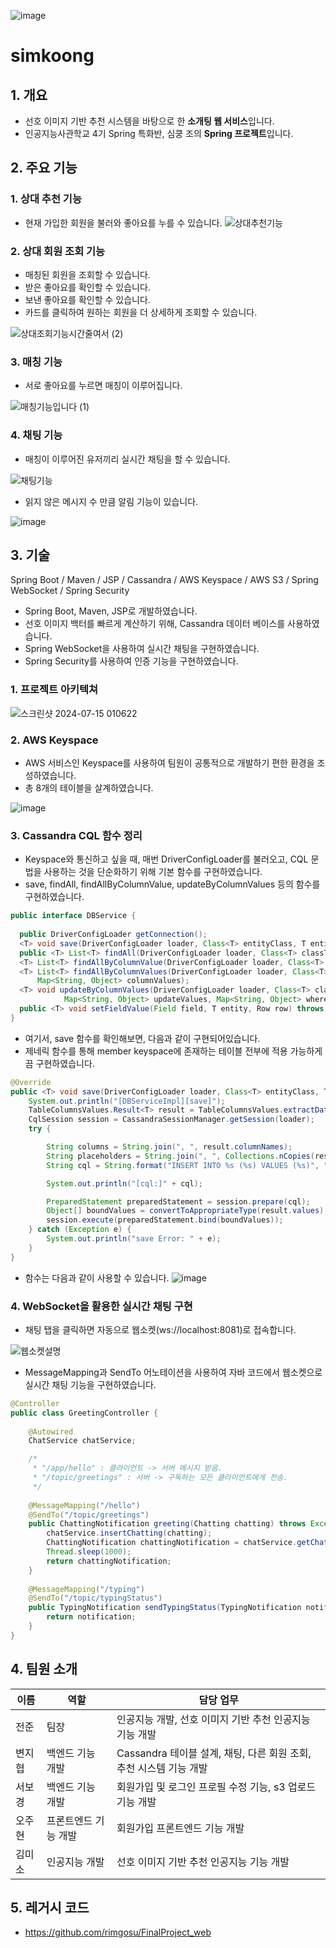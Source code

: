![image](https://github.com/rimgosu/simkoong/assets/120752098/ddf88b71-4315-4f10-9c22-24a13ce39bf5)

# simkoong

## 1. 개요
- 선호 이미지 기반 추천 시스템을 바탕으로 한 **소개팅 웹 서비스**입니다.
- 인공지능사관학교 4기 Spring 특화반, 심쿵 조의 **Spring 프로젝트**입니다.

## 2. 주요 기능
### 1. 상대 추천 기능
- 현재 가입한 회원을 불러와 좋아요를 누를 수 있습니다.
![상대추천기능](https://github.com/user-attachments/assets/fbeeb145-b7a1-4c45-bd54-bb80d83b3860)


### 2. 상대 회원 조회 기능
- 매칭된 회원을 조회할 수 있습니다.
- 받은 좋아요를 확인할 수 있습니다.
- 보낸 좋아요를 확인할 수 있습니다.
- 카드를 클릭하여 원하는 회원을 더 상세하게 조회할 수 있습니다.

![상대조회기능시간줄여서 (2)](https://github.com/user-attachments/assets/eeffd968-3078-4084-bf33-798239bca897)

### 3. 매칭 기능
- 서로 좋아요를 누르면 매칭이 이루어집니다.

![매칭기능입니다 (1)](https://github.com/user-attachments/assets/7fd439a7-ae31-4736-810a-3d7c2668f7b6)


### 4. 채팅 기능
- 매칭이 이루어진 유저끼리 실시간 채팅을 할 수 있습니다.

![채팅기능](https://github.com/user-attachments/assets/18266feb-9bc4-44a4-af3f-e34e640d09ad)


- 읽지 않은 메시지 수 만큼 알림 기능이 있습니다.

![image](https://github.com/user-attachments/assets/12ebe629-b041-4d44-9f76-6a283fb46b6d)


## 3. 기술
Spring Boot / Maven / JSP / Cassandra / AWS Keyspace / AWS S3 / Spring WebSocket / Spring Security

- Spring Boot, Maven, JSP로 개발하였습니다.
- 선호 이미지 백터를 빠르게 계산하기 위해, Cassandra 데이터 베이스를 사용하였습니다.
- Spring WebSocket을 사용하여 실시간 채팅을 구현하였습니다.
- Spring Security를 사용하여 인증 기능을 구현하였습니다.

### 1. 프로젝트 아키텍쳐
![스크린샷 2024-07-15 010622](https://github.com/user-attachments/assets/2bb5867d-3000-442e-9501-11db97d73ea4)

### 2. AWS Keyspace
- AWS 서비스인 Keyspace를 사용하여 팀원이 공통적으로 개발하기 편한 환경을 조성하였습니다.
- 총 8개의 테이블을 살계하였습니다.

![image](https://github.com/user-attachments/assets/0d5e3032-e394-466b-a662-ce9f43856dec)

### 3. Cassandra CQL 함수 정리
- Keyspace와 통신하고 싶을 때, 매번 DriverConfigLoader를 불러오고, CQL 문법을 사용하는 것을 단순화하기 위해 기본 함수를 구현하였습니다.
- save, findAll, findAllByColumnValue, updateByColumnValues 등의 함수를 구현하였습니다.

```java
public interface DBService {
	
  public DriverConfigLoader getConnection();
  <T> void save(DriverConfigLoader loader, Class<T> entityClass, T entity);
  public <T> List<T> findAll(DriverConfigLoader loader, Class<T> classType);
  <T> List<T> findAllByColumnValue(DriverConfigLoader loader, Class<T> classType, String columnName, Object value);
  <T> List<T> findAllByColumnValues(DriverConfigLoader loader, Class<T> classType,
      Map<String, Object> columnValues);
  <T> void updateByColumnValues(DriverConfigLoader loader, Class<T> classType, 
            Map<String, Object> updateValues, Map<String, Object> whereConditions);
  public <T> void setFieldValue(Field field, T entity, Row row) throws IllegalAccessException;
}
```

- 여기서, save 함수를 확인해보면, 다음과 같이 구현되어있습니다.
- 제네릭 함수를 통해 member keyspace에 존재하는 테이블 전부에 적용 가능하게끔 구현하였습니다.
```java
@Override
public <T> void save(DriverConfigLoader loader, Class<T> entityClass, T entity) {
    System.out.println("[DBServiceImpl][save]");
    TableColumnsValues.Result<T> result = TableColumnsValues.extractData(entityClass, entity);
    CqlSession session = CassandraSessionManager.getSession(loader);
    try {

        String columns = String.join(", ", result.columnNames);
        String placeholders = String.join(", ", Collections.nCopies(result.columnNames.length, "?"));
        String cql = String.format("INSERT INTO %s (%s) VALUES (%s)", "member."+result.tableName, columns, placeholders);

        System.out.println("[cql:]" + cql);

        PreparedStatement preparedStatement = session.prepare(cql);
        Object[] boundValues = convertToAppropriateType(result.values);
        session.execute(preparedStatement.bind(boundValues));
    } catch (Exception e) {
        System.out.println("save Error: " + e);
    }
}
```

- 함수는 다음과 같이 사용할 수 있습니다.
![image](https://github.com/user-attachments/assets/4f68d02a-d1a8-4a15-8e09-128f497ee647)

### 4. WebSocket을 활용한 실시간 채팅 구현
- 채팅 탭을 클릭하면 자동으로 웹소켓(ws://localhost:8081)로 접속합니다.

![웹소켓설명](https://github.com/user-attachments/assets/a44a2c2e-9f8d-4241-a2ba-2e15f1a6187a)

- MessageMapping과 SendTo 어노테이션을 사용하여 자바 코드에서 웹소켓으로 실시간 채팅 기능을 구현하였습니다.
```java
@Controller
public class GreetingController {
	
	@Autowired
	ChatService chatService;

	/*
	 * "/app/hello" : 클라이언트 -> 서버 메시지 받음.
	 * "/topic/greetings" : 서버 -> 구독하는 모든 클라이언트에게 전송.
	 */
	
	@MessageMapping("/hello")
	@SendTo("/topic/greetings")
	public ChattingNotification greeting(Chatting chatting) throws Exception {
		chatService.insertChatting(chatting);
		ChattingNotification chattingNotification = chatService.getChattingNotification(chatting);
		Thread.sleep(1000);
		return chattingNotification;
	}
	
	@MessageMapping("/typing")
	@SendTo("/topic/typingStatus")
	public TypingNotification sendTypingStatus(TypingNotification notification) {
	    return notification;
	}
}
```

## 4. 팀원 소개
| 이름     | 역할                    | 담당 업무                                                         |
| -------- | ----------------------- | ---------------------------------------------------------------- |
| 전준     | 팀장                    | 인공지능 개발, 선호 이미지 기반 추천 인공지능 기능 개발           |
| 변지협   | 백엔드 기능 개발        | Cassandra 테이블 설계, 채팅, 다른 회원 조회, 추천 시스템 기능 개발 |
| 서보경   | 백엔드 기능 개발      | 회원가입 및 로그인 프로필 수정 기능, s3 업로드 기능 개발                             |
| 오주현   | 프론트엔드 기능 개발    | 회원가입 프론트엔드 기능 개발                                     |
| 김미소   | 인공지능 개발           | 선호 이미지 기반 추천 인공지능 기능 개발                          |

## 5. 레거시 코드
- https://github.com/rimgosu/FinalProject_web
